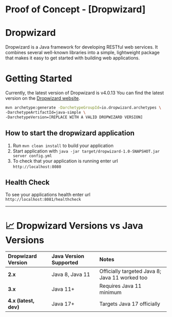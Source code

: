 # Proof of Concept - [Dropwizard]

# Dropwizard
Dropwizard is a Java framework for developing RESTful web services. It combines several well-known libraries into a simple, lightweight package that makes it easy to get started with building web applications.

# Getting Started
Currently, the latest version of Dropwizard is v4.0.13
You can find the latest version on the [Dropwizard website](https://www.dropwizard.io/).

```sh
mvn archetype:generate -DarchetypeGroupId=io.dropwizard.archetypes \
-DarchetypeArtifactId=java-simple \
-DarchetypeVersion=[REPLACE WITH A VALID DROPWIZARD VERSION]
```

How to start the dropwizard application
---

1. Run `mvn clean install` to build your application
2. Start application with `java -jar target/dropwizard-1.0-SNAPSHOT.jar server config.yml`
3. To check that your application is running enter url `http://localhost:8080`

Health Check
---

To see your applications health enter url `http://localhost:8081/healthcheck`

---

# 📈 Dropwizard Versions vs Java Versions

| Dropwizard Version | Java Version Supported | Notes |
|:-------------------|:------------------------|:------|
| **2.x** | Java 8, Java 11 | Officially targeted Java 8; Java 11 worked too |
| **3.x** | Java 11+ | Requires Java 11 minimum |
| **4.x (latest, dev)** | Java 17+ | Targets Java 17 officially |


